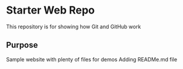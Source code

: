 # Starter Web Repo

This repository is for showing how Git and GitHub work

## Purpose

Sample website with plenty of files for demos
Adding READMe.md file
